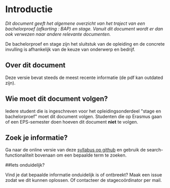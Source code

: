 # Introductie

*Dit document geeft het algemene overzicht van het traject van een bachelorproef (afkorting : BAP) en stage. Vanuit dit document wordt er dan ook verwezen naar andere relevante documenten.*



De bachelorproef en stage zijn het sluitstuk van de opleiding en de concrete invulling is afhankelijk van de keuze van onderwerp en bedrijf. 





## Over dit document

Deze versie bevat steeds de meest recente informatie (de pdf kan outdated zijn).

## Wie moet dit document volgen?

Iedere student die is ingeschreven voor het opleidingsonderdeel "stage en bachelorproef" moet dit document volgen.  Studenten die op Erasmus gaan of een EPS-semester doen hoeven dit document **niet** te volgen.



## Zoek je informatie?

Ga naar de online versie van deze [syllabus op github](https://github.com/AP-Elektronica-ICT/BAP_Stage_Syllabus/tree/master/book) en gebruik de search-functionaliteit bovenaan om een bepaalde term te zoeken.



##Iets onduidelijk?

Vind je dat bepaalde informatie onduidelijk is of ontbreekt? Maak een issue zodat we dit kunnen oplossen. Of contacteer de stagecoördinator per mail.
